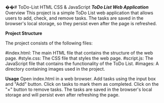��#   T o D o - L i s t 
 
HTML CSS & JavaScript
 
_**ToDo List Web Application**_
Overview
This project is a simple ToDo List web application that allows users to add, check, and remove tasks. The tasks are saved in the browser's local storage, so they persist even after the page is refreshed.

**Project Structure**

The project consists of the following files:

#index.html: The main HTML file that contains the structure of the web page.
#style.css: The CSS file that styles the web page.
#script.js: The JavaScript file that contains the functionality of the ToDo List.
#images: A directory containing images used in the project.


**Usage**
Open index.html in a web browser.
Add tasks using the input box and "Add" button.
Click on tasks to mark them as completed.
Click on the "×" button to remove tasks.
The tasks are saved in the browser's local storage and will persist even after refreshing the page.
